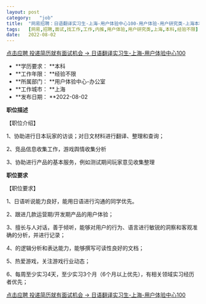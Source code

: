 ```yaml
---
layout:	post
category:	"job"
title:	"网易招聘：日语翻译实习生-上海-用户体验中心100-用户体验-用户研究类-上海本科经验不限"
tags:	[网易,招聘,面试,找工作,工作,内推,用户体验,用户研究类,上海,本科,经验不限]
date:	2022-08-02
---
```


[点击应聘 投递简历就有面试机会 ->  日语翻译实习生-上海-用户体验中心100](http://mobile.bole.netease.com/bole/boleDetail?id=33399&employeeId=346f03c3cda5f04c&key=all)



- **学历要求： **本科
- **工作年限： **经验不限
- **所属部门： **用户体验中心-办公室
- **工作城市： **上海
- **发布日期： **2022-08-02



**职位描述**

【职位介绍】

1、协助进行日本玩家的访谈；对日文材料进行翻译、整理和查询；

2、竞品信息收集工作，游戏舆情收集分析

3、协助进行产品的基本服务，例如测试期间玩家意见收集整理



**职位要求**

【职位要求】 

1、日语听说能力良好，能用日语进行沟通的同学优先。

2、跟进几款运营期/开发期产品的用户体验；

3、擅长与人对话，善于倾听，能够对用户的行为、语言进行敏锐的洞察和客观准确的分析，并进行记录；

4、的逻辑分析和表达能力，能够撰写可读性良好的文档；

5、热爱游戏，关注游戏行业动态；

6、每周至少实习4天，至少实习3个月（6个月以上优先），有相关领域实习经历者优先；



[点击应聘 投递简历就有面试机会 ->  日语翻译实习生-上海-用户体验中心100](http://mobile.bole.netease.com/bole/boleDetail?id=33399&employeeId=346f03c3cda5f04c&key=all)